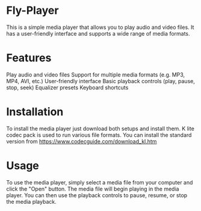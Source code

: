 # Fly-Player
This is a simple media player that allows you to play audio and video files. It has a user-friendly interface and supports a wide range of media formats.

# Features
Play audio and video files
Support for multiple media formats (e.g. MP3, MP4, AVI, etc.)
User-friendly interface
Basic playback controls (play, pause, stop, seek)
Equalizer presets
Keyboard shortcuts
# Installation
To install the media player just download both setups and install them. K lite codec pack is used to run various file formats.
You can install the standard version from 
https://www.codecguide.com/download_kl.htm
# Usage
To use the media player, simply select a media file from your computer and click the "Open" button. The media file will begin playing in the media player. You can then use the playback controls to pause, resume, or stop the media playback.
